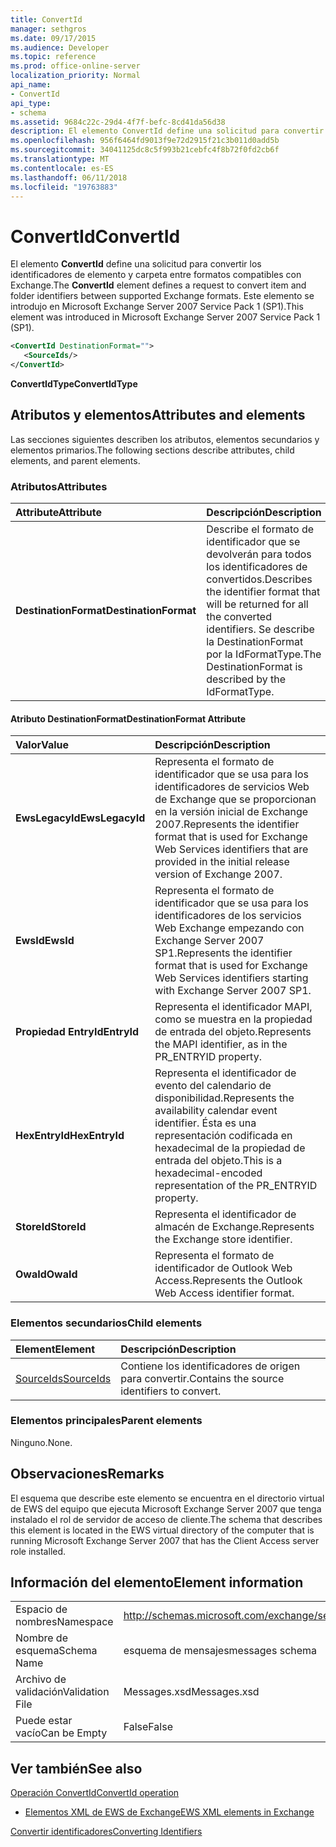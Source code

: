 ```yaml
---
title: ConvertId
manager: sethgros
ms.date: 09/17/2015
ms.audience: Developer
ms.topic: reference
ms.prod: office-online-server
localization_priority: Normal
api_name:
- ConvertId
api_type:
- schema
ms.assetid: 9684c22c-29d4-4f7f-befc-8cd41da56d38
description: El elemento ConvertId define una solicitud para convertir los identificadores de elemento y carpeta entre formatos compatibles con Exchange. Este elemento se introdujo en Microsoft Exchange Server 2007 Service Pack 1 (SP1).
ms.openlocfilehash: 956f6464fd9013f9e72d2915f21c3b011d0add5b
ms.sourcegitcommit: 34041125dc8c5f993b21cebfc4f8b72f0fd2cb6f
ms.translationtype: MT
ms.contentlocale: es-ES
ms.lasthandoff: 06/11/2018
ms.locfileid: "19763883"
---
```

# <a name="convertid"></a><span data-ttu-id="6439d-104">ConvertId</span><span class="sxs-lookup"><span data-stu-id="6439d-104">ConvertId</span></span>

<span data-ttu-id="6439d-105">El elemento **ConvertId** define una solicitud para convertir los identificadores de elemento y carpeta entre formatos compatibles con Exchange.</span><span class="sxs-lookup"><span data-stu-id="6439d-105">The **ConvertId** element defines a request to convert item and folder identifiers between supported Exchange formats.</span></span> <span data-ttu-id="6439d-106">Este elemento se introdujo en Microsoft Exchange Server 2007 Service Pack 1 (SP1).</span><span class="sxs-lookup"><span data-stu-id="6439d-106">This element was introduced in Microsoft Exchange Server 2007 Service Pack 1 (SP1).</span></span> 
  
```xml
<ConvertId DestinationFormat="">
   <SourceIds/>
</ConvertId>
```

 <span data-ttu-id="6439d-107">**ConvertIdType**</span><span class="sxs-lookup"><span data-stu-id="6439d-107">**ConvertIdType**</span></span>
## <a name="attributes-and-elements"></a><span data-ttu-id="6439d-108">Atributos y elementos</span><span class="sxs-lookup"><span data-stu-id="6439d-108">Attributes and elements</span></span>

<span data-ttu-id="6439d-109">Las secciones siguientes describen los atributos, elementos secundarios y elementos primarios.</span><span class="sxs-lookup"><span data-stu-id="6439d-109">The following sections describe attributes, child elements, and parent elements.</span></span>
  
### <a name="attributes"></a><span data-ttu-id="6439d-110">Atributos</span><span class="sxs-lookup"><span data-stu-id="6439d-110">Attributes</span></span>

|<span data-ttu-id="6439d-111">**Attribute**</span><span class="sxs-lookup"><span data-stu-id="6439d-111">**Attribute**</span></span>|<span data-ttu-id="6439d-112">**Descripción**</span><span class="sxs-lookup"><span data-stu-id="6439d-112">**Description**</span></span>|
|:-----|:-----|
|<span data-ttu-id="6439d-113">**DestinationFormat**</span><span class="sxs-lookup"><span data-stu-id="6439d-113">**DestinationFormat**</span></span> <br/> |<span data-ttu-id="6439d-114">Describe el formato de identificador que se devolverán para todos los identificadores de convertidos.</span><span class="sxs-lookup"><span data-stu-id="6439d-114">Describes the identifier format that will be returned for all the converted identifiers.</span></span> <span data-ttu-id="6439d-115">Se describe la DestinationFormat por la IdFormatType.</span><span class="sxs-lookup"><span data-stu-id="6439d-115">The DestinationFormat is described by the IdFormatType.</span></span>  <br/> |
   
#### <a name="destinationformat-attribute"></a><span data-ttu-id="6439d-116">Atributo DestinationFormat</span><span class="sxs-lookup"><span data-stu-id="6439d-116">DestinationFormat Attribute</span></span>

|<span data-ttu-id="6439d-117">**Valor**</span><span class="sxs-lookup"><span data-stu-id="6439d-117">**Value**</span></span>|<span data-ttu-id="6439d-118">**Descripción**</span><span class="sxs-lookup"><span data-stu-id="6439d-118">**Description**</span></span>|
|:-----|:-----|
|<span data-ttu-id="6439d-119">**EwsLegacyId**</span><span class="sxs-lookup"><span data-stu-id="6439d-119">**EwsLegacyId**</span></span> <br/> |<span data-ttu-id="6439d-120">Representa el formato de identificador que se usa para los identificadores de servicios Web de Exchange que se proporcionan en la versión inicial de Exchange 2007.</span><span class="sxs-lookup"><span data-stu-id="6439d-120">Represents the identifier format that is used for Exchange Web Services identifiers that are provided in the initial release version of Exchange 2007.</span></span>  <br/> |
|<span data-ttu-id="6439d-121">**EwsId**</span><span class="sxs-lookup"><span data-stu-id="6439d-121">**EwsId**</span></span> <br/> |<span data-ttu-id="6439d-122">Representa el formato de identificador que se usa para los identificadores de los servicios Web Exchange empezando con Exchange Server 2007 SP1.</span><span class="sxs-lookup"><span data-stu-id="6439d-122">Represents the identifier format that is used for Exchange Web Services identifiers starting with Exchange Server 2007 SP1.</span></span>  <br/> |
|<span data-ttu-id="6439d-123">**Propiedad EntryId**</span><span class="sxs-lookup"><span data-stu-id="6439d-123">**EntryId**</span></span> <br/> |<span data-ttu-id="6439d-124">Representa el identificador MAPI, como se muestra en la propiedad de entrada del objeto.</span><span class="sxs-lookup"><span data-stu-id="6439d-124">Represents the MAPI identifier, as in the PR_ENTRYID property.</span></span>  <br/> |
|<span data-ttu-id="6439d-125">**HexEntryId**</span><span class="sxs-lookup"><span data-stu-id="6439d-125">**HexEntryId**</span></span> <br/> |<span data-ttu-id="6439d-126">Representa el identificador de evento del calendario de disponibilidad.</span><span class="sxs-lookup"><span data-stu-id="6439d-126">Represents the availability calendar event identifier.</span></span> <span data-ttu-id="6439d-127">Ésta es una representación codificada en hexadecimal de la propiedad de entrada del objeto.</span><span class="sxs-lookup"><span data-stu-id="6439d-127">This is a hexadecimal-encoded representation of the PR_ENTRYID property.</span></span>  <br/> |
|<span data-ttu-id="6439d-128">**StoreId**</span><span class="sxs-lookup"><span data-stu-id="6439d-128">**StoreId**</span></span> <br/> |<span data-ttu-id="6439d-129">Representa el identificador de almacén de Exchange.</span><span class="sxs-lookup"><span data-stu-id="6439d-129">Represents the Exchange store identifier.</span></span>  <br/> |
|<span data-ttu-id="6439d-130">**OwaId**</span><span class="sxs-lookup"><span data-stu-id="6439d-130">**OwaId**</span></span> <br/> |<span data-ttu-id="6439d-131">Representa el formato de identificador de Outlook Web Access.</span><span class="sxs-lookup"><span data-stu-id="6439d-131">Represents the Outlook Web Access identifier format.</span></span>  <br/> |
   
### <a name="child-elements"></a><span data-ttu-id="6439d-132">Elementos secundarios</span><span class="sxs-lookup"><span data-stu-id="6439d-132">Child elements</span></span>

|<span data-ttu-id="6439d-133">**Element**</span><span class="sxs-lookup"><span data-stu-id="6439d-133">**Element**</span></span>|<span data-ttu-id="6439d-134">**Descripción**</span><span class="sxs-lookup"><span data-stu-id="6439d-134">**Description**</span></span>|
|:-----|:-----|
|[<span data-ttu-id="6439d-135">SourceIds</span><span class="sxs-lookup"><span data-stu-id="6439d-135">SourceIds</span></span>](sourceids.md) <br/> |<span data-ttu-id="6439d-136">Contiene los identificadores de origen para convertir.</span><span class="sxs-lookup"><span data-stu-id="6439d-136">Contains the source identifiers to convert.</span></span>  <br/> |
   
### <a name="parent-elements"></a><span data-ttu-id="6439d-137">Elementos principales</span><span class="sxs-lookup"><span data-stu-id="6439d-137">Parent elements</span></span>

<span data-ttu-id="6439d-138">Ninguno.</span><span class="sxs-lookup"><span data-stu-id="6439d-138">None.</span></span>
  
## <a name="remarks"></a><span data-ttu-id="6439d-139">Observaciones</span><span class="sxs-lookup"><span data-stu-id="6439d-139">Remarks</span></span>

<span data-ttu-id="6439d-140">El esquema que describe este elemento se encuentra en el directorio virtual de EWS del equipo que ejecuta Microsoft Exchange Server 2007 que tenga instalado el rol de servidor de acceso de cliente.</span><span class="sxs-lookup"><span data-stu-id="6439d-140">The schema that describes this element is located in the EWS virtual directory of the computer that is running Microsoft Exchange Server 2007 that has the Client Access server role installed.</span></span>
  
## <a name="element-information"></a><span data-ttu-id="6439d-141">Información del elemento</span><span class="sxs-lookup"><span data-stu-id="6439d-141">Element information</span></span>

|||
|:-----|:-----|
|<span data-ttu-id="6439d-142">Espacio de nombres</span><span class="sxs-lookup"><span data-stu-id="6439d-142">Namespace</span></span>  <br/> |http://schemas.microsoft.com/exchange/services/2006/messages  <br/> |
|<span data-ttu-id="6439d-143">Nombre de esquema</span><span class="sxs-lookup"><span data-stu-id="6439d-143">Schema Name</span></span>  <br/> |<span data-ttu-id="6439d-144">esquema de mensajes</span><span class="sxs-lookup"><span data-stu-id="6439d-144">messages schema</span></span>  <br/> |
|<span data-ttu-id="6439d-145">Archivo de validación</span><span class="sxs-lookup"><span data-stu-id="6439d-145">Validation File</span></span>  <br/> |<span data-ttu-id="6439d-146">Messages.xsd</span><span class="sxs-lookup"><span data-stu-id="6439d-146">Messages.xsd</span></span>  <br/> |
|<span data-ttu-id="6439d-147">Puede estar vacío</span><span class="sxs-lookup"><span data-stu-id="6439d-147">Can be Empty</span></span>  <br/> |<span data-ttu-id="6439d-148">False</span><span class="sxs-lookup"><span data-stu-id="6439d-148">False</span></span>  <br/> |
   
## <a name="see-also"></a><span data-ttu-id="6439d-149">Ver también</span><span class="sxs-lookup"><span data-stu-id="6439d-149">See also</span></span>



[<span data-ttu-id="6439d-150">Operación ConvertId</span><span class="sxs-lookup"><span data-stu-id="6439d-150">ConvertId operation</span></span>](convertid-operation.md)


- [<span data-ttu-id="6439d-151">Elementos XML de EWS de Exchange</span><span class="sxs-lookup"><span data-stu-id="6439d-151">EWS XML elements in Exchange</span></span>](ews-xml-elements-in-exchange.md)


[<span data-ttu-id="6439d-152">Convertir identificadores</span><span class="sxs-lookup"><span data-stu-id="6439d-152">Converting Identifiers</span></span>](http://msdn.microsoft.com/library/a5391746-b6ef-4f48-8fc8-8255258651aa%28Office.15%29.aspx)

